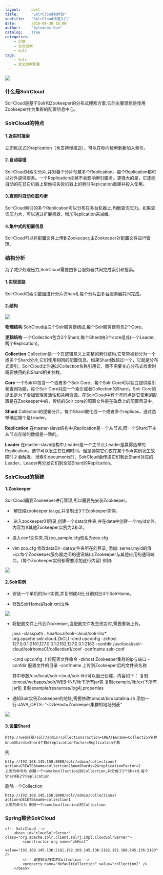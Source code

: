 ```yaml
---
layout:     post
title:      "SolrCloud初体验"
subtitle:   "SolrCloud快速入门"
date:       2016-06-30 18:00
author:     "Sylvanas Sun"
catalog:    true
categories: 
    - 后端
    - 全文检索
    - Solr
tags:
    - Solr
    - 全文检索引擎
---
```




![](http://ww4.sinaimg.cn/mw690/63503acbjw1f67ocs5srhj207g05m3yl.jpg)

### 什么是SolrCloud

SolrCloud是基于Solr和Zookeeper的分布式搜索方案,它的主要思想是使用Zookeeper作为集群的配置信息中心。

### SolrCloud的特点

#### 1.近实时搜索

立即推送式的replication（也支持慢推送）。可以在秒内检索到新加入索引。

#### 2.自动容错

SolrCloud对索引分片,并对每个分片创建多个Replication。每个Replication都可以对外提供服务。一个Replication挂掉不会影响索引服务。更强大的是，它还能自动的在其它机器上帮你把失败机器上的索引Replication重建并投入使用。

#### 3.查询时自动负载均衡

SolrCloud索引的多个Replication可以分布在多台机器上,均衡查询压力。如果查询压力大，可以通过扩展机器，增加Replication来减缓。

#### 4.集中式的配置信息

SolrCloud可以将配置文件上传到Zookeeper,由Zookeeper对配置文件进行管理。

### 结构分析

为了减少处理压力,SolrCloud需要由多台服务器共同完成索引和搜索。

#### 1.实现思路

SolrCloud将索引数据进行分片(Shard),每个分片由多台服务器共同完成。

#### 2.结构

![](http://ww4.sinaimg.cn/mw690/63503acbjw1f67oct3xegj20rx0qfdht.jpg)

**物理结构**
SolrCloud由三个Solr服务器组成,每个Solr服务器包含2个Core。

**逻辑结构**
一个Collection包含2个Shard,每个Shard由3个core组成(一个Leader,两个Replication)。

**Collection**
Collection是一个在逻辑意义上完整的索引结构,它常常被划分为一个或多个Shard分片,它们使用相同的配置信息。如果Shard数超过一个，它就是分布式索引，SolrCloud让你通过Collection名称引用它，而不需要关心分布式检索时需要使用的和Shard相关参数。

**Core**
一个Solr中包含一个或者多个Solr Core，每个Solr Core可以独立提供索引和查询功能，每个Solr Core对应一个索引或者Collection的Shard，Solr Core的提出是为了增加管理灵活性和共用资源。在SolrCloud中有个不同点是它使用的配置是在Zookeeper中的，传统的Solr core的配置文件是在磁盘上的配置目录中。

**Shard**
Collection的逻辑分片。每个Shard被化成一个或者多个replicas，通过选举确定哪个是Leader。

**Replication**
在master-slave结构中,Replication是一个从节点,同一个Shard下主从节点存储的数据是一致的。

**Leader**
在master-slave结构中,Leader是一个主节点,Leader是赢得选举的Replication。选举可以发生在任何时间，但是通常它们仅在某个Solr实例发生故障时才会触发。当索引documents时，SolrCloud会传递它们到此Shard对应的Leader，Leader再分发它们到全部Shard的Replication。

### SolrCloud的搭建

#### 1.Zookeeper
SolrCloud需要Zookeeper进行管理,所以需要先安装Zookeeper。

- .解压缩zookeeper.tar.gz,并复制出3个Zookeeper实例。

- .进入zookeeper01目录,创建一个data文件夹,并在data中创建一个myid文件,内容为1(其他Zookeeper实例为2和3)。

- 进入conf文件夹,将zoo_sample.cfg改名为zoo.cfg

- vim zoo.cfg 修改dataDir=data文件夹所在的目录,
 添加:
 server.myid的值=ip:每个Zookeeper服务器之间的通讯端口:Zookeeper与其他应用的通讯端口。(每个Zookeeper实例都需要添加这行内容)
 例如:
 
 ![](http://ww2.sinaimg.cn/mw690/63503acbjw1f67ocpgc1zj20d80cwdjc.jpg)

#### 2.Solr实例

 - 安装一个单机的Solr实例,并复制成4份,分别对应4个SolrHome。

 - 修改SolrHome的solr.xml文件
 
 ![](http://ww3.sinaimg.cn/mw690/63503acbjw1f67ocqpcfqj20he097acw.jpg)

 - 将配置文件上传到Zookeeper,当配置文件发生改变时,需要重新上传。
 

 
	 java -classpath .:/usr/local/solr-cloud/solr-lib/* org.apache.solr.cloud.ZkCLI -cmd upconfig -zkhost 127.0.0.1:2181,127.0.0.1:2182,127.0.0.1:2183 -confdir /usr/local/solr-cloud/solrhome01/collection1/conf  -confname solr-conf
	
	-cmd upconfig 上传配置文件命令
	-zkhost Zookeeper集群的ip与端口
	-confdir 配置文件的目录
	-confname 上传到Zookeeper后的文件夹名称
	
	其中参数/usr/local/solr-cloud/solr-lib/可以自己创建，内容如下：
	        复制tomcat/webapps/solr/WEB-INF/lib下所有jar包
	        复制example/lib/ext下所有jar包
	        复制example/resources/log4j.properties

 
 
 - 通知Solr实例Zookeeper的地址,需要修改tomcat/bin/catalina.sh
 添加一行:JAVA_OPTS="-DzkHost=Zookeeper集群的地址列表"
 
 ![](http://ww3.sinaimg.cn/mw690/63503acbjw1f67ocr82b3j20ig04ptas.jpg)

#### 3.设置Shard

```
http://web容器/solr/admin/collections?action=CREATE&name=Collection名称&numShards=Shard个数&replicationFactor=Replication个数
```

例:

```
http://192.168.145.150:8080/solr/admin/collections?action=CREATE&name=collection2&numShards=2&replicationFactor=2
上面的命令为 创建一个name为collection2的Collection,并分成了2个Shard,每个Shard有2个Replication
```

删除一个Collection

```
http://192.168.145.150:8080/solr/admin/collections?action=DELETE&name=collection1
上面的命令为 删除一个name为collection1的Collection
```

### Spring整合SolrCloud

```
<!-- SolrCloud -->
	<bean id="cloudSolrServer" class="org.apache.solr.client.solrj.impl.CloudSolrServer">
		<constructor-arg name="zkHost"
			value="192.168.145.136:2181,192.168.145.136:2182,192.168.145.136:2183" />
		<!-- 设置默认搜索的Collection -->
		<property name="defaultCollection" value="collection2" />
	</bean>
```
